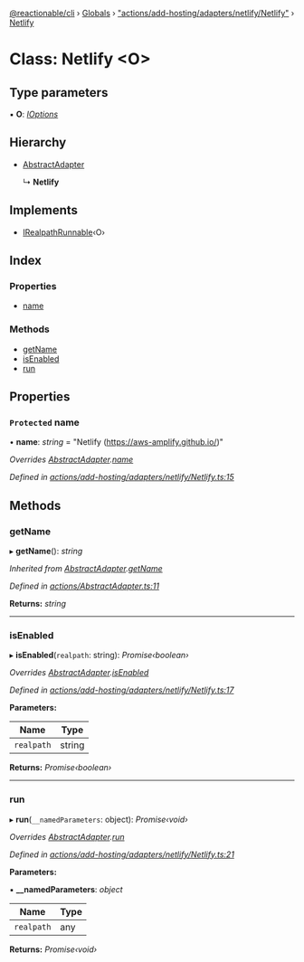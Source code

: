 [@reactionable/cli](../README.md) › [Globals](../globals.md) › ["actions/add-hosting/adapters/netlify/Netlify"](../modules/_actions_add_hosting_adapters_netlify_netlify_.md) › [Netlify](_actions_add_hosting_adapters_netlify_netlify_.netlify.md)

# Class: Netlify <**O**>

## Type parameters

▪ **O**: *[IOptions](../modules/_actions_irunnable_.md#ioptions)*

## Hierarchy

* [AbstractAdapter](_actions_abstractadapter_.abstractadapter.md)

  ↳ **Netlify**

## Implements

* [IRealpathRunnable](../interfaces/_actions_irealpathrunnable_.irealpathrunnable.md)‹O›

## Index

### Properties

* [name](_actions_add_hosting_adapters_netlify_netlify_.netlify.md#protected-name)

### Methods

* [getName](_actions_add_hosting_adapters_netlify_netlify_.netlify.md#getname)
* [isEnabled](_actions_add_hosting_adapters_netlify_netlify_.netlify.md#isenabled)
* [run](_actions_add_hosting_adapters_netlify_netlify_.netlify.md#run)

## Properties

### `Protected` name

• **name**: *string* = "Netlify (https://aws-amplify.github.io/)"

*Overrides [AbstractAdapter](_actions_abstractadapter_.abstractadapter.md).[name](_actions_abstractadapter_.abstractadapter.md#protected-abstract-name)*

*Defined in [actions/add-hosting/adapters/netlify/Netlify.ts:15](https://github.com/neilime/reactionable-cli/blob/d0401b5/src/actions/add-hosting/adapters/netlify/Netlify.ts#L15)*

## Methods

###  getName

▸ **getName**(): *string*

*Inherited from [AbstractAdapter](_actions_abstractadapter_.abstractadapter.md).[getName](_actions_abstractadapter_.abstractadapter.md#getname)*

*Defined in [actions/AbstractAdapter.ts:11](https://github.com/neilime/reactionable-cli/blob/d0401b5/src/actions/AbstractAdapter.ts#L11)*

**Returns:** *string*

___

###  isEnabled

▸ **isEnabled**(`realpath`: string): *Promise‹boolean›*

*Overrides [AbstractAdapter](_actions_abstractadapter_.abstractadapter.md).[isEnabled](_actions_abstractadapter_.abstractadapter.md#abstract-isenabled)*

*Defined in [actions/add-hosting/adapters/netlify/Netlify.ts:17](https://github.com/neilime/reactionable-cli/blob/d0401b5/src/actions/add-hosting/adapters/netlify/Netlify.ts#L17)*

**Parameters:**

Name | Type |
------ | ------ |
`realpath` | string |

**Returns:** *Promise‹boolean›*

___

###  run

▸ **run**(`__namedParameters`: object): *Promise‹void›*

*Overrides [AbstractAdapter](_actions_abstractadapter_.abstractadapter.md).[run](_actions_abstractadapter_.abstractadapter.md#abstract-run)*

*Defined in [actions/add-hosting/adapters/netlify/Netlify.ts:21](https://github.com/neilime/reactionable-cli/blob/d0401b5/src/actions/add-hosting/adapters/netlify/Netlify.ts#L21)*

**Parameters:**

▪ **__namedParameters**: *object*

Name | Type |
------ | ------ |
`realpath` | any |

**Returns:** *Promise‹void›*
